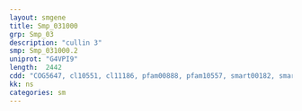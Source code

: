 ```yaml
---
layout: smgene
title: Smp_031000
grp: Smp_03
description: "cullin 3"
smp: Smp_031000.2
uniprot: "G4VPI9"
length:  2442
cdd: "COG5647, cl10551, cl11186, pfam00888, pfam10557, smart00182, smart00884"
kk: ns
categories: sm
---
```

